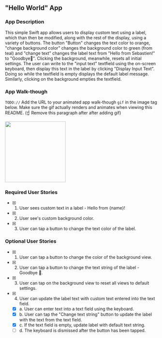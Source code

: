 ## "Hello World" App

### App Description
This simple Swift app allows users to display custom text using a label, which than then be modified, along with the rest of the display, using a variety of buttons. The button "Button" changes the text color to orange, "change background color" changes the background color to green (from teal) and "change text" changes the label text from "Hello from Sebastien!" to "Goodbye👋". Clicking the background, meanwhile, resets all initial settings. The user can write to the "input text" textfield using the on-screen keyboard, then display this text in the label by clicking "Display Input Text". Doing so while the textfield is empty displays the default label message. Similarly, clicking on the background empties the textfield.

### App Walk-though
`TODO://` Add the URL to your animated app walk-though `gif` in the image tag below. Make sure the gif actually renders and animates when viewing this README. (☝️ Remove this paragraph after after adding gif)

<img src="https://recordit.co/doNawHQcm5" width=200><br>

### Required User Stories
- [x] 1. User sees custom text in a label - Hello from {name}!
- [x] 2. User see's custom background color.
- [x] 3. User can tap a button to change the text color of the label.

### Optional User Stories
- [x] 1. User can tap a button to change the color of the background view.
- [x] 2. User can tap a button to change the text string of the label - Goodbye 👋.
- [x] 3. User can tap on the background view to reset all views to default settings.
- [x] 4. User can update the label text with custom text entered into the text field.
   - [x] a. User can enter text into a text field using the keyboard.
   - [x] b. User can tap the "Change text string" button to update the label with the text from the text field.
   - [x] c. If the text field is empty, update label with default text string.
   - [ ] d. The keyboard is dismissed after the button has been tapped.

